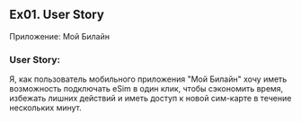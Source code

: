 ## Ex01. User Story
Приложение: Мой Билайн

### User Story:
Я, как пользователь мобильного приложения "Мой Билайн" хочу иметь возможность подключать eSim в один клик, чтобы сэкономить время, избежать лишних действий и иметь доступ к новой сим-карте в течение нескольких минут.
